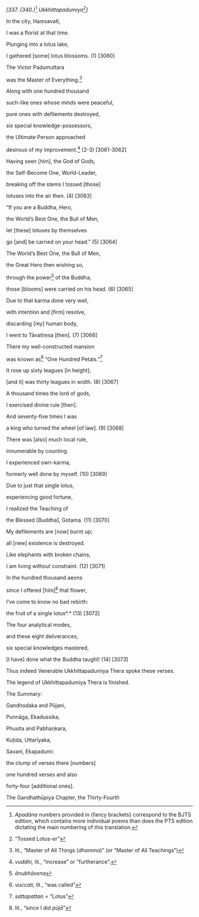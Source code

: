 *\[337. {340.}*[^1] *Ukkhittapadumiya*[^2]*\]*

In the city, Haṃsavatī,

I was a florist at that time.

Plunging into a lotus lake,

I gathered \[some\] lotus blossoms. (1) \[3060\]

The Victor Padumuttara

was the Master of Everything.[^3]

Along with one hundred thousand

such-like ones whose minds were peaceful,

pure ones with defilements destroyed,

six special knowledge-possessors,

the Ultimate Person approached

desirous of my improvement.[^4] (2-3) \[3061-3062\]

Having seen \[him\], the God of Gods,

the Self-Become One, World-Leader,

breaking off the stems I tossed \[those\]

lotuses into the air then. (4) \[3063\]

“If you are a Buddha, Hero,

the World’s Best One, the Bull of Men,

let \[these\] lotuses by themselves

go \[and\] be carried on your head.” (5) \[3064\]

The World’s Best One, the Bull of Men,

the Great Hero then wishing so,

through the power[^5] of the Buddha,

those \[blooms\] were carried on his head. (6) \[3065\]

Due to that karma done very well,

with intention and \[firm\] resolve,

discarding \[my\] human body,

I went to Tāvatiṃsa \[then\]. (7) \[3066\]

There my well-constructed mansion

was known as[^6] “One Hundred Petals.”[^7]

It rose up sixty leagues \[in height\];

\[and it\] was thirty leagues in width. (8) \[3067\]

A thousand times the lord of gods,

I exercised divine rule \[then\].

And seventy-five times I was

a king who turned the wheel \[of law\]. (9) \[3068\]

There was \[also\] much local rule,

innumerable by counting.

I experienced own-karma,

formerly well done by myself. (10) \[3069\]

Due to just that single lotus,

experiencing good fortune,

I realized the Teaching of

the Blessed \[Buddha\], Gotama. (11) \[3070\]

My defilements are \[now\] burnt up;

all \[new\] existence is destroyed.

Like elephants with broken chains,

I am living without constraint. (12) \[3071\]

In the hundred thousand aeons

since I offered \[him\][^8] that flower,

I’ve come to know no bad rebirth:

the fruit of a single lotus*.* (13) \[3072\]

The four analytical modes,

and these eight deliverances,

six special knowledges mastered,

\[I have\] done what the Buddha taught! (14) \[3073\]

Thus indeed Venerable Ukkhittapadumiya Thera spoke these verses.

The legend of Ukkhittapadumiya Thera is finished.

The Summary:

Gandhodaka and Pūjani,

Punnāga, Ekadussika,

Phusita and Pabhaṇkara,

Kuṭida, Uttarīyaka,

Savani, Ekapadumi:

the clump of verses there \[numbers\]

one hundred verses and also

forty-four \[additional ones\].

The Gandhathūpiya Chapter, the Thirty-Fourth

[^1]: *Apadāna* numbers provided in {fancy brackets} correspond to the
    BJTS edition, which contains more individual poems than does the PTS
    edition dictating the main numbering of this translation.

[^2]: “Tossed Lotus-er”

[^3]: lit., “Master of All Things (*dhamma*)” (or “Master of All
    Teachings”)

[^4]: *vuddhi,* lit., “increase” or “furtherance”.

[^5]: *ānubhāvena*

[^6]: *vuccati,* lit., “was called”

[^7]: *sattapattan* = “Lotus”

[^8]: lit., “since I did *pūjā”*
